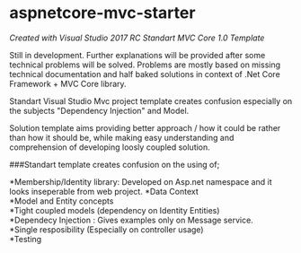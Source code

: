 # aspnetcore-mvc-starter

*Created with Visual Studio 2017 RC Standart MVC Core 1.0 Template*

Still in development. Further explanations will be provided after some technical problems will be solved. Problems are mostly based on missing technical documentation and half baked solutions in context of .Net Core Framework + MVC Core library.



Standart Visual Studio Mvc project template creates confusion especially on the subjects "Dependency Injection" and Model.

Solution template aims providing better approach / how it could be rather than how it should be, while making easy understanding and comprehension of developing loosly coupled solution.


###Standart template creates confusion on the using of;

  *Membership/Identity library: Developed on Asp.net namespace and it looks inseperable from web project.
  *Data Context<br>
  *Model and Entity concepts<br>
  *Tight coupled models (dependency on Identity Entities)<br>
  *Dependecy Injection : Gives examples only on Message service.<br>
  *Single resposibility (Especially on controller usage)<br>
  *Testing<br>



